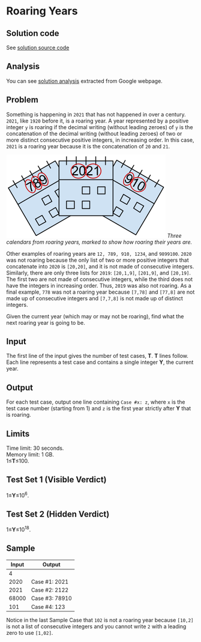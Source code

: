 # Roaring Years

## Solution code

See [solution source code](/Round%201C/Roaring%20Years/solution.js)

## Analysis

You can see [solution analysis](/Round%201C/Roaring%20Years/analysis.md) extracted from Google webpage.

## Problem

Something is happening in `2021` that has not happened in over a century. `2021`, like `1920` before it, is a roaring year. A year represented by a positive integer `y` is roaring if the decimal writing (without leading zeroes) of `y` is the concatenation of the decimal writing (without leading zeroes) of two or more distinct consecutive positive integers, in increasing order. In this case, `2021` is a roaring year because it is the concatenation of `20` and `21`.

![Roaring years](/images/round-1c-roaring-years-1.png)
_Three calendars from roaring years, marked to show how roaring their years are._

Other examples of roaring years are `12, 789, 910, 1234`, and `9899100`. `2020` was not roaring because the only list of two or more positive integers that concatenate into `2020` is `[20,20]`, and it is not made of consecutive integers. Similarly, there are only three lists for `2019`: `[20,1,9]`, `[201,9]`, and `[20,19]`. The first two are not made of consecutive integers, while the third does not have the integers in increasing order. Thus, `2019` was also not roaring. As a final example, `778` was not a roaring year because `[7,78]` and `[77,8]` are not made up of consecutive integers and `[7,7,8]` is not made up of distinct integers.

Given the current year (which may or may not be roaring), find what the next roaring year is going to be.

## Input

The first line of the input gives the number of test cases, **T**. **T** lines follow. Each line represents a test case and contains a single integer **Y**, the current year.

## Output

For each test case, output one line containing `Case #x: z`, where `x` is the test case number (starting from 1) and `z` is the first year strictly after **Y** that is roaring.

## Limits

Time limit: 30 seconds.<br>
Memory limit: 1 GB.<br>
1≤**T**≤100.

## Test Set 1 (Visible Verdict)

1≤**Y**≤10<sup>6</sup>.

## Test Set 2 (Hidden Verdict)

1≤**Y**≤10<sup>18</sup>.

## Sample

| Input | Output         |
| ----- | -------------- |
| 4     |                |
| 2020  | Case #1: 2021  |
| 2021  | Case #2: 2122  |
| 68000 | Case #3: 78910 |
| 101   | Case #4: 123   |

Notice in the last Sample Case that `102` is not a roaring year because `[10,2]` is not a list of consecutive integers and you cannot write `2` with a leading zero to use `[1,02]`.

